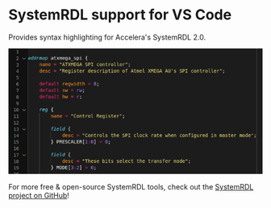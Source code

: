 # SystemRDL support for VS Code

Provides syntax highlighting for Accelera's SystemRDL 2.0.

![Sample](images/sample.png)

For more free & open-source SystemRDL tools, check out the [SystemRDL project on GitHub](https://github.com/SystemRDL)!
